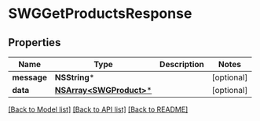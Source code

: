 # SWGGetProductsResponse

## Properties
Name | Type | Description | Notes
------------ | ------------- | ------------- | -------------
**message** | **NSString*** |  | [optional] 
**data** | [**NSArray&lt;SWGProduct&gt;***](SWGProduct.md) |  | [optional] 

[[Back to Model list]](../README.md#documentation-for-models) [[Back to API list]](../README.md#documentation-for-api-endpoints) [[Back to README]](../README.md)


